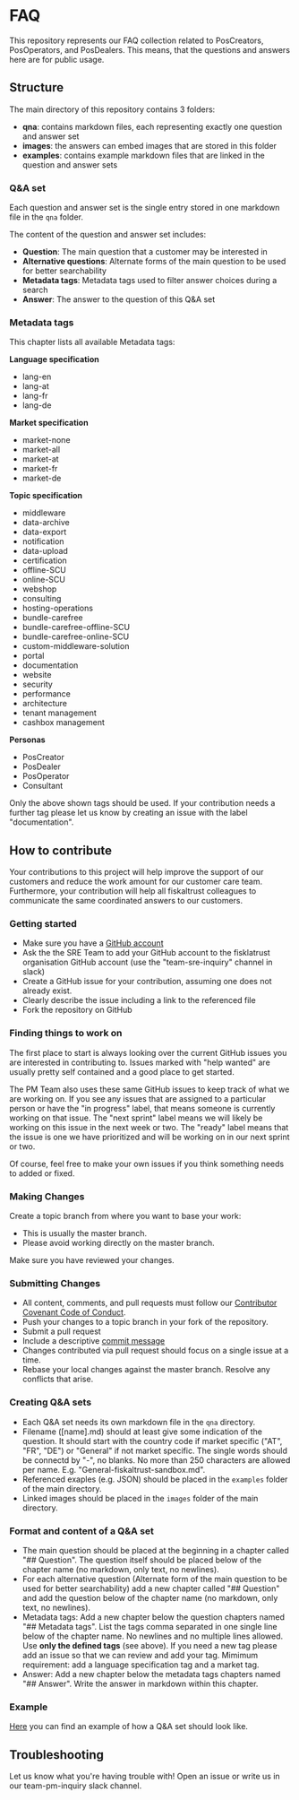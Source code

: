 # FAQ

This repository represents our FAQ collection related to PosCreators, PosOperators, and PosDealers. This means, that the questions and answers here are for public usage.

## Structure

The main directory of this repository contains 3 folders:

* **qna**: contains markdown files, each representing exactly one question and answer set
* **images**: the answers can embed images that are stored in this folder
* **examples**: contains example markdown files that are linked in the question and answer sets

### Q&A set

Each question and answer set is the single entry stored in one markdown file in the `qna` folder.

The content of the question and answer set includes:

* **Question**: The main question that a customer may be interested in
* **Alternative questions**: Alternate forms of the main question to be used for better searchability
* **Metadata tags**: Metadata tags used to filter answer choices during a search 
* **Answer**: The answer to the question of this Q&A set

### Metadata tags

This chapter lists all available Metadata tags:

**Language specification**

* lang-en
* lang-at
* lang-fr
* lang-de

**Market specification**

* market-none
* market-all
* market-at
* market-fr
* market-de

**Topic specification**

* middleware
* data-archive
* data-export
* notification
* data-upload
* certification
* offline-SCU
* online-SCU
* webshop
* consulting
* hosting-operations
* bundle-carefree
* bundle-carefree-offline-SCU
* bundle-carefree-online-SCU
* custom-middleware-solution
* portal
* documentation
* website
* security
* performance
* architecture
* tenant management
* cashbox management

**Personas**

* PosCreator
* PosDealer
* PosOperator
* Consultant

Only the above shown tags should be used. If your contribution needs a further tag please let us know by creating an issue with the label "documentation".

## How to contribute

Your contributions to this project will help improve the support of our customers and reduce the work amount for our customer care team. Furthermore, your contribution will help all fiskaltrust colleagues to communicate the same coordinated answers to our customers.

### Getting started

* Make sure you have a [GitHub account](https://github.com/signup/free)
* Ask the the SRE Team to add your GitHub account to the fisklatrust organisation GitHub account \(use the "team-sre-inquiry" channel in slack\)
* Create a GitHub issue for your contribution, assuming one does not already exist.
* Clearly describe the issue including a link to the referenced file
* Fork the repository on GitHub

### Finding things to work on

The first place to start is always looking over the current GitHub issues you are interested in contributing to. Issues marked with "help wanted" are usually pretty self contained and a good place to get started.

The PM Team also uses these same GitHub issues to keep track of what we are working on. If you see any issues that are assigned to a particular person or have the "in progress" label, that means someone is currently working on that issue. The "next sprint" label means we will likely be working on this issue in the next week or two. The "ready" label means that the issue is one we have prioritized and will be working on in our next sprint or two.

Of course, feel free to make your own issues if you think something needs to added or fixed.

### Making Changes

Create a topic branch from where you want to base your work:

* This is usually the master branch.
* Please avoid working directly on the master branch.

Make sure you have reviewed your changes.

### Submitting Changes

* All content, comments, and pull requests must follow our [Contributor Covenant Code of Conduct](https://www.contributor-covenant.org/version/2/0/code_of_conduct/).
* Push your changes to a topic branch in your fork of the repository.
* Submit a pull request
* Include a descriptive [commit message](https://github.com/erlang/otp/wiki/Writing-good-commit-messages)
* Changes contributed via pull request should focus on a single issue at a time.
* Rebase your local changes against the master branch. Resolve any conflicts that arise.

### Creating Q&A sets

* Each Q&A set needs its own markdown file in the `qna` directory.
* Filename \(\[name\].md\) should at least give some indication of the question. It should start with the country code if market specific \("AT", "FR", "DE"\) or "General" if not market specific. The single words should be connectd by "-", no blanks. No more than 250 characters are allowed per name. E.g. "General-fiskaltrust-sandbox.md".
* Referenced exaples \(e.g. JSON\) should be placed in the `examples` folder of the main directory.
* Linked images should be placed in the `images` folder of the main directory.

### Format and content of a Q&A set

* The main question should be placed at the beginning in a chapter called  "\#\# Question". The question itself should be placed below of the chapter name \(no markdown, only text, no newlines\).
* For each alternative question \(Alternate form of the main question to be used for better searchability\) add a new chapter called "\#\# Question" and add the question below of the chapter name \(no markdown, only text, no newlines\).
* Metadata tags: Add a new chapter below the question chapters named "\#\# Metadata tags". List the tags comma separated in one single line below of the chapter name. No newlines and no multiple lines allowed. Use **only the defined tags** \(see above\). If you need a new tag please add an issue so that we can review and add your tag. Mimimum requirement: add a language specification tag and a market tag.
* Answer: Add a new chapter below the metadata tags chapters named "\#\# Answer". Write the answer in markdown within this chapter.

### Example

[Here](qna/general-fiskaltrust-sandbox.md) you can find an example of how a Q&A set should look like.

## Troubleshooting

Let us know what you're having trouble with! Open an issue or write us in our team-pm-inquiry slack channel.

